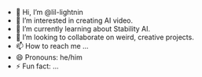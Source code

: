 - 👋 Hi, I’m @lil-lightnin
- 👀 I’m interested in creating AI video.
- 🌱 I’m currently learning about Stability AI.
- 💞️ I’m looking to collaborate on weird, creative projects.
- 📫 How to reach me ...
- 😄 Pronouns: he/him
- ⚡ Fun fact: ...

<!---
lil-lightnin/lil-lightnin is a ✨ special ✨ repository because its `README.md` (this file) appears on your GitHub profile.
You can click the Preview link to take a look at your changes.
--->
